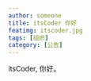 ```yaml
---
author: someone
title: itsCoder 你好
featimg: itscoder.jpg
tags: [组织]
category: [公告]
---
```

itsCoder, 你好。